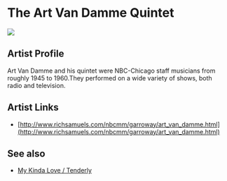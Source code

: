 # The Art Van Damme Quintet

![](../../asssets/artists/The_Art_Van_Damme_Quintet.png)

## Artist Profile

Art Van Damme and his quintet were NBC-Chicago staff musicians from roughly 1945 to 1960.They performed on a wide variety of shows, both radio and television.

## Artist Links

- [http://www.richsamuels.com/nbcmm/garroway/art_van_damme.html](http://www.richsamuels.com/nbcmm/garroway/art_van_damme.html)


## See also

- [My Kinda Love / Tenderly](The_Art_Van_Damme_Quintet-My_Kinda_Love_-_Tenderly.md)
